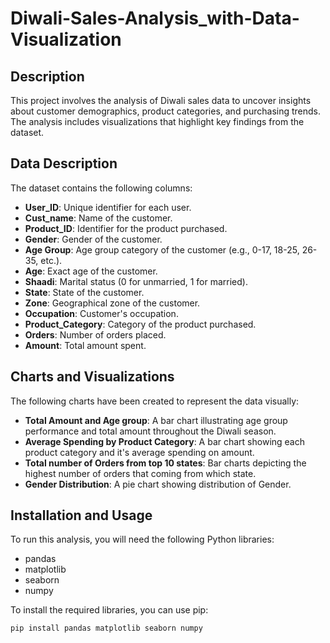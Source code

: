 # Diwali-Sales-Analysis_with-Data-Visualization

## Description
This project involves the analysis of Diwali sales data to uncover insights about customer demographics, product categories, and purchasing trends. The analysis includes visualizations that highlight key findings from the dataset.

## Data Description
The dataset contains the following columns:
- **User_ID**: Unique identifier for each user.
- **Cust_name**: Name of the customer.
- **Product_ID**: Identifier for the product purchased.
- **Gender**: Gender of the customer.
- **Age Group**: Age group category of the customer (e.g., 0-17, 18-25, 26-35, etc.).
- **Age**: Exact age of the customer.
- **Shaadi**: Marital status (0 for unmarried, 1 for married).
- **State**: State of the customer.
- **Zone**: Geographical zone of the customer.
- **Occupation**: Customer's occupation.
- **Product_Category**: Category of the product purchased.
- **Orders**: Number of orders placed.
- **Amount**: Total amount spent.

## Charts and Visualizations
The following charts have been created to represent the data visually:
- **Total Amount and Age group**: A bar chart illustrating age group performance and total amount throughout the Diwali season.
- **Average Spending by Product Category**: A bar chart showing each product category and it's average spending on amount.
- **Total number of Orders from top 10 states**: Bar charts depicting the highest number of orders that coming from which state.
- **Gender Distribution**: A pie chart showing distribution of Gender.

## Installation and Usage
To run this analysis, you will need the following Python libraries:
- pandas
- matplotlib
- seaborn
- numpy

To install the required libraries, you can use pip:

```bash
pip install pandas matplotlib seaborn numpy

